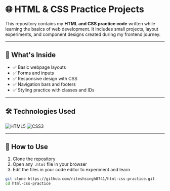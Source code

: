 # 🌐 HTML & CSS Practice Projects

This repository contains my **HTML and CSS practice code** written while learning the basics of web development. It includes small projects, layout experiments, and component designs created during my frontend journey.

---

## 📁 What's Inside

- ✅ Basic webpage layouts  
- ✅ Forms and inputs  
- ✅ Responsive design with CSS  
- ✅ Navigation bars and footers  
- ✅ Styling practice with classes and IDs  

---

## 🛠️ Technologies Used

![HTML5](https://img.shields.io/badge/HTML5-E34F26?style=for-the-badge&logo=html5&logoColor=white)
![CSS3](https://img.shields.io/badge/CSS3-1572B6?style=for-the-badge&logo=css3&logoColor=white)

---

## 🚀 How to Use

1. Clone the repository  
2. Open any `.html` file in your browser  
3. Edit the files in your code editor to experiment and learn

```bash
git clone https://github.com/riteshsingh0741/html-css-practice.git
cd html-css-practice
